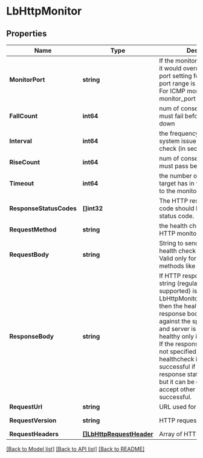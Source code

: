 # LbHttpMonitor

## Properties
Name | Type | Description | Notes
------------ | ------------- | ------------- | -------------
**MonitorPort** | **string** | If the monitor port is specified, it would override pool member port setting for healthcheck. A port range is not supported. For ICMP monitor, monitor_port is not required.  | [optional] [default to null]
**FallCount** | **int64** | num of consecutive checks must fail before marking it down | [optional] [default to 3]
**Interval** | **int64** | the frequency at which the system issues the monitor check (in second) | [optional] [default to 5]
**RiseCount** | **int64** | num of consecutive checks must pass before marking it up | [optional] [default to 3]
**Timeout** | **int64** | the number of seconds the target has in which to respond to the monitor request  | [optional] [default to 15]
**ResponseStatusCodes** | **[]int32** | The HTTP response status code should be a valid HTTP status code.  | [optional] [default to null]
**RequestMethod** | **string** | the health check method for HTTP monitor type | [optional] [default to REQUEST_METHOD.GET]
**RequestBody** | **string** | String to send as part of HTTP health check request body. Valid only for certain HTTP methods like POST.  | [optional] [default to null]
**ResponseBody** | **string** | If HTTP response body match string (regular expressions not supported) is specified (using LbHttpMonitor.response_body) then the healthcheck HTTP response body is matched against the specified string and server is considered healthy only if there is a match. If the response body string is not specified, HTTP healthcheck is considered successful if the HTTP response status code is 2xx, but it can be configured to accept other status codes as successful.  | [optional] [default to null]
**RequestUrl** | **string** | URL used for HTTP monitor | [optional] [default to null]
**RequestVersion** | **string** | HTTP request version | [optional] [default to REQUEST_VERSION.11_]
**RequestHeaders** | [**[]LbHttpRequestHeader**](LbHttpRequestHeader.md) | Array of HTTP request headers | [optional] [default to null]

[[Back to Model list]](../README.md#documentation-for-models) [[Back to API list]](../README.md#documentation-for-api-endpoints) [[Back to README]](../README.md)

